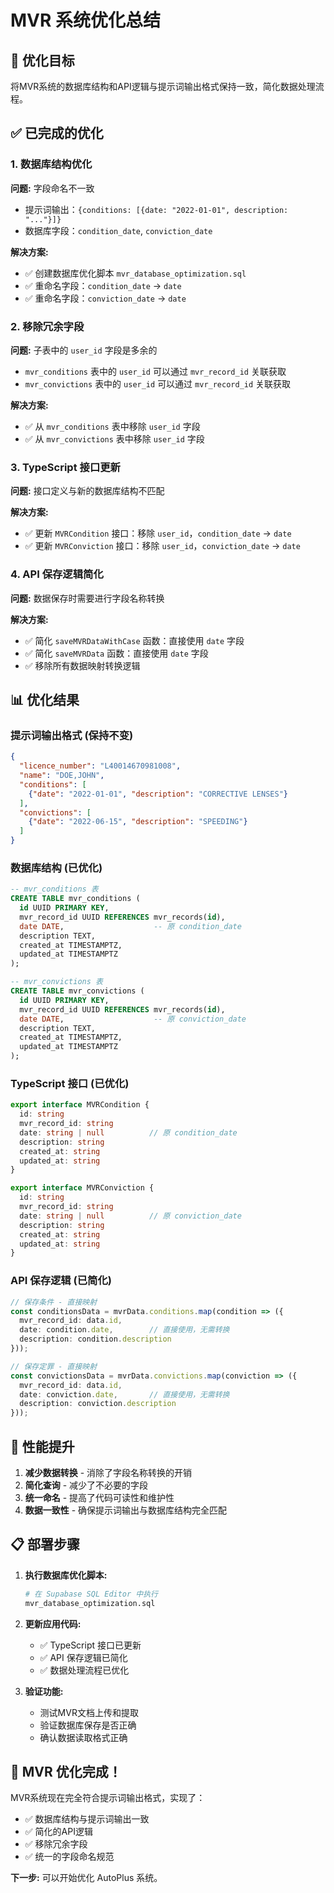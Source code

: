 # MVR 系统优化总结

## 🎯 优化目标
将MVR系统的数据库结构和API逻辑与提示词输出格式保持一致，简化数据处理流程。

## ✅ 已完成的优化

### 1. 数据库结构优化
**问题:** 字段命名不一致
- 提示词输出：`{conditions: [{date: "2022-01-01", description: "..."}]}`
- 数据库字段：`condition_date`, `conviction_date`

**解决方案:** 
- ✅ 创建数据库优化脚本 `mvr_database_optimization.sql`
- ✅ 重命名字段：`condition_date` → `date`
- ✅ 重命名字段：`conviction_date` → `date`

### 2. 移除冗余字段
**问题:** 子表中的 `user_id` 字段是多余的
- `mvr_conditions` 表中的 `user_id` 可以通过 `mvr_record_id` 关联获取
- `mvr_convictions` 表中的 `user_id` 可以通过 `mvr_record_id` 关联获取

**解决方案:**
- ✅ 从 `mvr_conditions` 表中移除 `user_id` 字段
- ✅ 从 `mvr_convictions` 表中移除 `user_id` 字段

### 3. TypeScript 接口更新
**问题:** 接口定义与新的数据库结构不匹配

**解决方案:**
- ✅ 更新 `MVRCondition` 接口：移除 `user_id`，`condition_date` → `date`
- ✅ 更新 `MVRConviction` 接口：移除 `user_id`，`conviction_date` → `date`

### 4. API 保存逻辑简化
**问题:** 数据保存时需要进行字段名称转换

**解决方案:**
- ✅ 简化 `saveMVRDataWithCase` 函数：直接使用 `date` 字段
- ✅ 简化 `saveMVRData` 函数：直接使用 `date` 字段
- ✅ 移除所有数据映射转换逻辑

## 📊 优化结果

### 提示词输出格式 (保持不变)
```json
{
  "licence_number": "L40014670981008",
  "name": "DOE,JOHN",
  "conditions": [
    {"date": "2022-01-01", "description": "CORRECTIVE LENSES"}
  ],
  "convictions": [
    {"date": "2022-06-15", "description": "SPEEDING"}
  ]
}
```

### 数据库结构 (已优化)
```sql
-- mvr_conditions 表
CREATE TABLE mvr_conditions (
  id UUID PRIMARY KEY,
  mvr_record_id UUID REFERENCES mvr_records(id),
  date DATE,                    -- 原 condition_date
  description TEXT,
  created_at TIMESTAMPTZ,
  updated_at TIMESTAMPTZ
);

-- mvr_convictions 表  
CREATE TABLE mvr_convictions (
  id UUID PRIMARY KEY,
  mvr_record_id UUID REFERENCES mvr_records(id),
  date DATE,                    -- 原 conviction_date
  description TEXT,
  created_at TIMESTAMPTZ,
  updated_at TIMESTAMPTZ
);
```

### TypeScript 接口 (已优化)
```typescript
export interface MVRCondition {
  id: string
  mvr_record_id: string
  date: string | null          // 原 condition_date
  description: string
  created_at: string
  updated_at: string
}

export interface MVRConviction {
  id: string
  mvr_record_id: string
  date: string | null          // 原 conviction_date
  description: string
  created_at: string
  updated_at: string
}
```

### API 保存逻辑 (已简化)
```typescript
// 保存条件 - 直接映射
const conditionsData = mvrData.conditions.map(condition => ({
  mvr_record_id: data.id,
  date: condition.date,        // 直接使用，无需转换
  description: condition.description
}));

// 保存定罪 - 直接映射
const convictionsData = mvrData.convictions.map(conviction => ({
  mvr_record_id: data.id,
  date: conviction.date,       // 直接使用，无需转换
  description: conviction.description
}));
```

## 🚀 性能提升

1. **减少数据转换** - 消除了字段名称转换的开销
2. **简化查询** - 减少了不必要的字段
3. **统一命名** - 提高了代码可读性和维护性
4. **数据一致性** - 确保提示词输出与数据库结构完全匹配

## 📋 部署步骤

1. **执行数据库优化脚本:**
   ```bash
   # 在 Supabase SQL Editor 中执行
   mvr_database_optimization.sql
   ```

2. **更新应用代码:**
   - ✅ TypeScript 接口已更新
   - ✅ API 保存逻辑已简化
   - ✅ 数据处理流程已优化

3. **验证功能:**
   - 测试MVR文档上传和提取
   - 验证数据库保存是否正确
   - 确认数据读取格式正确

## 🎉 MVR 优化完成！

MVR系统现在完全符合提示词输出格式，实现了：
- ✅ 数据库结构与提示词输出一致
- ✅ 简化的API逻辑
- ✅ 移除冗余字段
- ✅ 统一的字段命名规范

**下一步:** 可以开始优化 AutoPlus 系统。 